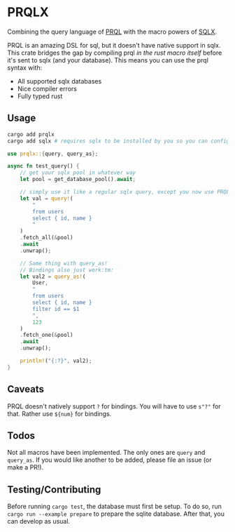 # PRQLX

Combining the query language of [PRQL](https://prql-lang.org) with the macro powers of [SQLX](https://docs.rs/sqlx).

PRQL is an amazing DSL for sql, but it doesn't have native support in sqlx. This crate bridges the gap by compiling prql _in the rust macro itself_ before it's sent to sqlx (and your database). This means you can use the prql syntax with:

- All supported sqlx databases
- Nice compiler errors
- Fully typed rust

## Usage

```sh
cargo add prqlx
cargo add sqlx # requires sqlx to be installed by you so you can configure it correctly
```

```rs
use prqlx::{query, query_as};

async fn test_query() {
    // get your sqlx pool in whatever way
    let pool = get_database_pool().await;

    // simply use it like a regular sqlx query, except you now use PRQL!
    let val = query!(
        "
        from users
        select { id, name }
        "
    )
    .fetch_all(&pool)
    .await
    .unwrap();

    // Same thing with query_as!
    // Bindings also just work:tm:
    let val2 = query_as!(
        User,
        "
        from users
        select { id, name }
        filter id == $1
        ",
        123
    )
    .fetch_one(&pool)
    .await
    .unwrap();

    println!("{:?}", val2);
}
```

## Caveats

PRQL doesn't natively support `?` for bindings. You will have to use `s"?"` for that. Rather use `${num}` for bindings.

## Todos

Not all macros have been implemented. The only ones are `query` and `query_as`. If you would like another to be added, please file an issue (or make a PR!).

## Testing/Contributing

Before running `cargo test`, the database must first be setup. To do so, run `cargo run --example prepare` to prepare the sqlite database. After that, you can develop as usual.

